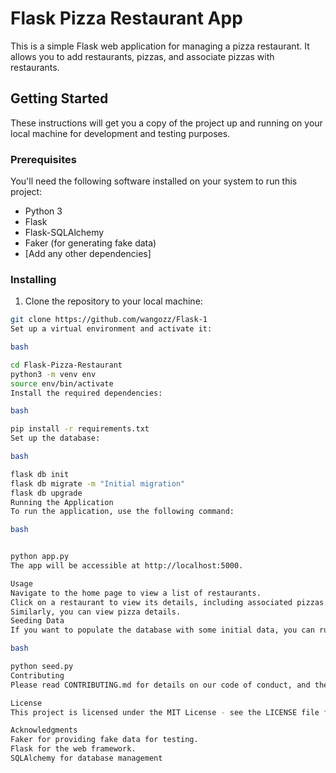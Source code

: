 
# Flask Pizza Restaurant App

This is a simple Flask web application for managing a pizza restaurant. It allows you to add restaurants, pizzas, and associate pizzas with restaurants.

## Getting Started

These instructions will get you a copy of the project up and running on your local machine for development and testing purposes.

### Prerequisites

You'll need the following software installed on your system to run this project:

- Python 3
- Flask
- Flask-SQLAlchemy
- Faker (for generating fake data)
- [Add any other dependencies]

### Installing

1. Clone the repository to your local machine:

```bash
git clone https://github.com/wangozz/Flask-1
Set up a virtual environment and activate it:

bash

cd Flask-Pizza-Restaurant
python3 -m venv env
source env/bin/activate
Install the required dependencies:

bash

pip install -r requirements.txt
Set up the database:

bash

flask db init
flask db migrate -m "Initial migration"
flask db upgrade
Running the Application
To run the application, use the following command:

bash


python app.py
The app will be accessible at http://localhost:5000.

Usage
Navigate to the home page to view a list of restaurants.
Click on a restaurant to view its details, including associated pizzas.
Similarly, you can view pizza details.
Seeding Data
If you want to populate the database with some initial data, you can run the seed.py script:

bash

python seed.py
Contributing
Please read CONTRIBUTING.md for details on our code of conduct, and the process for submitting pull requests to us.

License
This project is licensed under the MIT License - see the LICENSE file for details.

Acknowledgments
Faker for providing fake data for testing.
Flask for the web framework.
SQLAlchemy for database management


